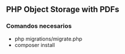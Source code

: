## PHP Object Storage with PDFs

### Comandos necesarios
- php migrations/migrate.php
- composer install